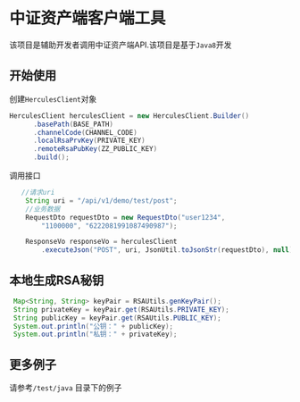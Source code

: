 # 中证资产端客户端工具

该项目是辅助开发者调用中证资产端API.该项目是基于`Java8`开发

## 开始使用

创建`HerculesClient`对象

```java
HerculesClient herculesClient = new HerculesClient.Builder()
      .basePath(BASE_PATH)
      .channelCode(CHANNEL_CODE)
      .localRsaPrvKey(PRIVATE_KEY)
      .remoteRsaPubKey(ZZ_PUBLIC_KEY)
      .build();
```

调用接口

```java
   //请求uri
    String uri = "/api/v1/demo/test/post";
    //业务数据
    RequestDto requestDto = new RequestDto("user1234",
        "1100000", "6222081991087490987");

    ResponseVo responseVo = herculesClient
        .executeJson("POST", uri, JsonUtil.toJsonStr(requestDto), null);
```



## 本地生成RSA秘钥

```java
 Map<String, String> keyPair = RSAUtils.genKeyPair();
 String privateKey = keyPair.get(RSAUtils.PRIVATE_KEY);
 String publicKey = keyPair.get(RSAUtils.PUBLIC_KEY);
 System.out.println("公钥：" + publicKey);
 System.out.println("私钥：" + privateKey);
```



## 更多例子

请参考`/test/java` 目录下的例子